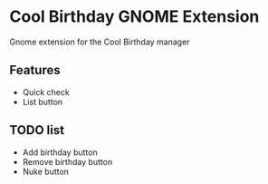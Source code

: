 # Cool Birthday GNOME Extension

Gnome extension for the Cool Birthday manager

## Features
- Quick check
- List button

## TODO list
- Add birthday button
- Remove birthday button
- Nuke button